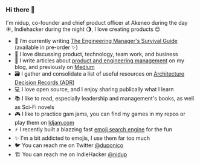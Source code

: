 ### Hi there 👋

I'm nidup, co-founder and chief product officer at Akeneo during the day ☀, Indiehacker during the night 🌖, I love creating products 😍

- 📖 I’m currently writing [The Engineering Manager's Survival Guide](https://nidup.io/the-engineering-managers-survival-guide) (available in pre-order ✨) 
- 💬 I love discussing product, technology, team work, and business
- 📝 I write articles about [product and engineering management](https://nidup.io/) on my blog, and previously on [Medium](https://medium.com/@nidup)
- 🗃 I gather and consolidate a list of useful resources on [Architecture Decision Records (ADR)](https://architecturedecisionrecord.com/)
- 💻 I love open source, and I enjoy sharing publically what I learn
- 📚 I like to read, especially leadership and management's books, as well as Sci-Fi novels
- 🎮 I like to practice gam jams, you can find my games in my repos or play them on [ldjam.com](https://ldjam.com/users/nidup/games)
- ⚡ I recently built a blazzing fast [emoji search engine](https://instantemoji.nidup.io/) for the fun 
- ✨ I'm a bit addicted to emojis, I use them far too much
- 🐦 You can reach me on Twitter [@duponico](https://twitter.com/duponico)
- 🏗 You can reach me on IndieHacker [@nidup](https://www.indiehackers.com/nidup)
